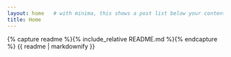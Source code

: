 ```yaml
---
layout: home   # with minima, this shows a post list below your content
title: Home
---
```


{% capture readme %}{% include_relative README.md %}{% endcapture %}
{{ readme | markdownify }}
